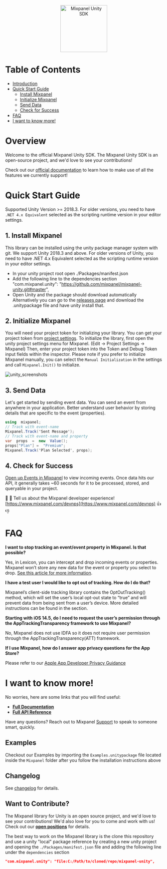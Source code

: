 <div align="center" style="text-align: center">
  <img src="https://user-images.githubusercontent.com/71290498/231855731-2d3774c3-dc41-4595-abfb-9c49f5f84103.png" alt="Mixpanel Unity SDK" height="150"/>
</div>

# Table of Contents

<!-- MarkdownTOC -->
- [Introduction](#introduction)
- [Quick Start Guide](#quick-start-guide)
    - [Install Mixpanel](#1-install-mixpanel)
    - [Initialize Mixpanel](#2-initialize-mixpanel)
    - [Send Data](#3-send-data)
    - [Check for Success](#4-check-for-success)
- [FAQ](#faq)
- [I want to know more!](#i-want-to-know-more)

<!-- /MarkdownTOC -->

# Overview
Welcome to the official Mixpanel Unity SDK. The Mixpanel Unity SDK is an open-source project, and we'd love to see your contributions!

Check out our [official documentation](https://mixpanel.com/help/reference/unity) to learn how to make use of all the features we currently support!

# Quick Start Guide
Supported Unity Version >= 2018.3. For older versions, you need to have `.NET 4.x Equivalent` selected as the scripting runtime version in your editor settings.
## 1. Install Mixpanel
This library can be installed using the unity package manager system with git. We support Unity 2018.3 and above. For older versions of Unity, you need to have .NET 4.x Equivalent selected as the scripting runtime version in your editor settings.

* In your unity project root open ./Packages/manifest.json
* Add the following line to the dependencies section "com.mixpanel.unity": "https://github.com/mixpanel/mixpanel-unity.git#master",
* Open Unity and the package should download automatically
Alternatively you can go to the [releases page](https://github.com/mixpanel/mixpanel-unity/releases) and download the .unitypackage file and have unity install that.
## 2. Initialize Mixpanel
You will need your project token for initializing your library. You can get your project token from [project settings](https://mixpanel.com/settings/project).
To initialize the library, first open the unity project settings menu for Mixpanel. (Edit -> Project Settings -> Mixpanel) Then, enter your project token into the Token and Debug Token input fields within the inspector. Please note if you prefer to initialize Mixpanel manually, you can select the `Manual Initialization` in the settings and call `Mixpanel.Init()` to initialize.

![unity_screenshots](https://user-images.githubusercontent.com/36679208/152408022-62440f50-04c7-4ff3-b331-02d3d3122c9e.jpg)

## 3. Send Data
Let's get started by sending event data. You can send an event from anywhere in your application. Better understand user behavior by storing details that are specific to the event (properties). 
```csharp
using  mixpanel;
// Track with event-name
Mixpanel.Track('Sent Message');
// Track with event-name and property
var  props  =  new  Value();  
props["Plan"] =  "Premium";
Mixpanel.Track('Plan Selected', props);
```

## 4. Check for Success
[Open up Events in Mixpanel](http://mixpanel.com/report/events)  to view incoming events.
Once data hits our API, it generally takes ~60 seconds for it to be processed, stored, and queryable in your project.

👋 👋  Tell us about the Mixpanel developer experience! [https://www.mixpanel.com/devnps](https://www.mixpanel.com/devnps) 👍  👎


# FAQ
**I want to stop tracking an event/event property in Mixpanel. Is that possible?**

Yes, in Lexicon, you can intercept and drop incoming events or properties. Mixpanel won’t store any new data for the event or property you select to drop.  [See this article for more information](https://help.mixpanel.com/hc/en-us/articles/360001307806#dropping-events-and-properties).

**I have a test user I would like to opt out of tracking. How do I do that?**

Mixpanel’s client-side tracking library contains the  OptOutTracking() method, which will set the user’s local opt-out state to “true” and will prevent data from being sent from a user’s device. More detailed instructions can be found in the section.


**Starting with iOS 14.5, do I need to request the user’s permission through the AppTrackingTransparency framework to use Mixpanel?**

No, Mixpanel does not use IDFA so it does not require user permission through the AppTrackingTransparency(ATT) framework.

**If I use Mixpanel, how do I answer app privacy questions for the App Store?**

Please refer to our  [Apple App Developer Privacy Guidance](https://mixpanel.com/legal/app-store-privacy-details/)


# I want to know more!
No worries, here are some links that you will find useful:
* **[Full Documentation](https://developer.mixpanel.com/docs/unity)**
* **[Full API Reference](http://mixpanel.github.io/mixpanel-unity/api-reference/annotated.html)**

Have any questions? Reach out to Mixpanel [Support](https://help.mixpanel.com/hc/en-us/requests/new) to speak to someone smart, quickly.

## Examples
Checkout our Examples by importing the `Examples.unitypackage` file located inside the `Mixpanel` folder after you follow the installation instructions above

## Changelog

See [changelog](https://github.com/mixpanel/mixpanel-unity/tree/master/CHANGELOG.md) for details.

## Want to Contribute?

The Mixpanel library for Unity is an open source project, and we'd love to see your contributions!
We'd also love for you to come and work with us! Check out our **[open positions](https://mixpanel.com/jobs/#openings)** for details.

The best way to work on the Mixpanel library is the clone this repository and use a unity "local" package reference by creating a new unity project and opening the `./Packages/manifest.json` file and adding the following line under the `dependencies` section

```json
"com.mixpanel.unity": "file:C:/Path/to/cloned/repo/mixpanel-unity",
```
